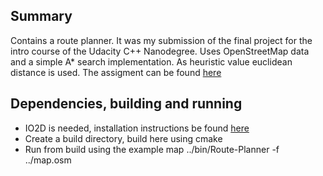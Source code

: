 ## Summary
Contains a route planner. It was my submission of the final project for the intro course of the Udacity C++ Nanodegree. Uses OpenStreetMap data and a simple A* search implementation. As heuristic value euclidean distance is used.
The assigment can be found [here](https://github.com/udacity/CppND-Route-Planning-Project)

## Dependencies, building and running
* IO2D is needed, installation instructions be found [here](https://github.com/cpp-io2d/P0267_RefImpl/blob/master/BUILDING.md#cairoxlib-on-linux)
* Create a build directory, build here using cmake
* Run from build using the example map ../bin/Route-Planner -f ../map.osm






